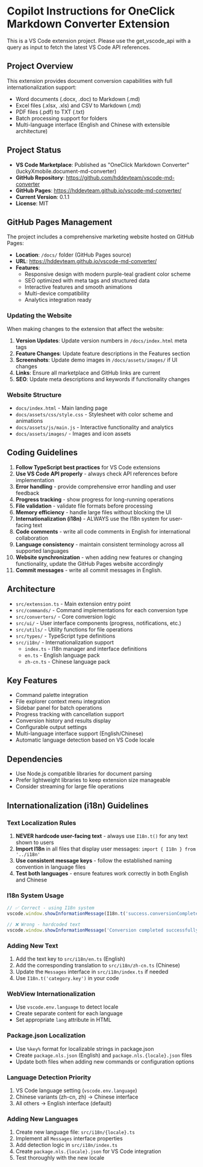 # Copilot Instructions for OneClick Markdown Converter Extension

<!-- Use this file to provide workspace-specific custom instructions to Copilot. For more details, visit https://code.visualstudio.com/docs/copilot/copilot-customization#_use-a-githubcopilotinstructionsmd-file -->

This is a VS Code extension project. Please use the get_vscode_api with a query as input to fetch the latest VS Code API references.

## Project Overview
This extension provides document conversion capabilities with full internationalization support:
- Word documents (.docx, .doc) to Markdown (.md)
- Excel files (.xlsx, .xls) and CSV to Markdown (.md)
- PDF files (.pdf) to TXT (.txt)
- Batch processing support for folders
- Multi-language interface (English and Chinese with extensible architecture)

## Project Status
- **VS Code Marketplace**: Published as "OneClick Markdown Converter" (luckyXmobile.document-md-converter)
- **GitHub Repository**: https://github.com/hddevteam/vscode-md-converter
- **GitHub Pages**: https://hddevteam.github.io/vscode-md-converter/
- **Current Version**: 0.1.1
- **License**: MIT

## GitHub Pages Management
The project includes a comprehensive marketing website hosted on GitHub Pages:
- **Location**: `/docs/` folder (GitHub Pages source)
- **URL**: https://hddevteam.github.io/vscode-md-converter/
- **Features**: 
  - Responsive design with modern purple-teal gradient color scheme
  - SEO optimized with meta tags and structured data
  - Interactive features and smooth animations
  - Multi-device compatibility
  - Analytics integration ready

### Updating the Website
When making changes to the extension that affect the website:
1. **Version Updates**: Update version numbers in `/docs/index.html` meta tags
2. **Feature Changes**: Update feature descriptions in the Features section
3. **Screenshots**: Update demo images in `/docs/assets/images/` if UI changes
4. **Links**: Ensure all marketplace and GitHub links are current
5. **SEO**: Update meta descriptions and keywords if functionality changes

### Website Structure
- `docs/index.html` - Main landing page
- `docs/assets/css/style.css` - Stylesheet with color scheme and animations
- `docs/assets/js/main.js` - Interactive functionality and analytics
- `docs/assets/images/` - Images and icon assets

## Coding Guidelines
1. **Follow TypeScript best practices** for VS Code extensions
2. **Use VS Code API properly** - always check API references before implementation
3. **Error handling** - provide comprehensive error handling and user feedback
4. **Progress tracking** - show progress for long-running operations
5. **File validation** - validate file formats before processing
6. **Memory efficiency** - handle large files without blocking the UI
7. **Internationalization (i18n)** - ALWAYS use the I18n system for user-facing text
8. **Code comments** - write all code comments in English for international collaboration
9. **Language consistency** - maintain consistent terminology across all supported languages
10. **Website synchronization** - when adding new features or changing functionality, update the GitHub Pages website accordingly
11. **Commit messages** - write all commit messages in English.

## Architecture
- `src/extension.ts` - Main extension entry point
- `src/commands/` - Command implementations for each conversion type
- `src/converters/` - Core conversion logic
- `src/ui/` - User interface components (progress, notifications, etc.)
- `src/utils/` - Utility functions for file operations
- `src/types/` - TypeScript type definitions
- `src/i18n/` - Internationalization support
  - `index.ts` - I18n manager and interface definitions
  - `en.ts` - English language pack
  - `zh-cn.ts` - Chinese language pack

## Key Features
- Command palette integration
- File explorer context menu integration
- Sidebar panel for batch operations
- Progress tracking with cancellation support
- Conversion history and results display
- Configurable output settings
- Multi-language interface support (English/Chinese)
- Automatic language detection based on VS Code locale

## Dependencies
- Use Node.js compatible libraries for document parsing
- Prefer lightweight libraries to keep extension size manageable
- Consider streaming for large file operations

## Internationalization (i18n) Guidelines

### Text Localization Rules
1. **NEVER hardcode user-facing text** - always use `I18n.t()` for any text shown to users
2. **Import I18n** in all files that display user messages: `import { I18n } from '../i18n'`
3. **Use consistent message keys** - follow the established naming convention in language files
4. **Test both languages** - ensure features work correctly in both English and Chinese

### I18n System Usage
```typescript
// ✅ Correct - using I18n system
vscode.window.showInformationMessage(I18n.t('success.conversionComplete', fileName));

// ❌ Wrong - hardcoded text
vscode.window.showInformationMessage('Conversion completed successfully');
```

### Adding New Text
1. Add the text key to `src/i18n/en.ts` (English)
2. Add the corresponding translation to `src/i18n/zh-cn.ts` (Chinese)
3. Update the `Messages` interface in `src/i18n/index.ts` if needed
4. Use `I18n.t('category.key')` in your code

### WebView Internationalization
- Use `vscode.env.language` to detect locale
- Create separate content for each language
- Set appropriate `lang` attribute in HTML

### Package.json Localization
- Use `%key%` format for localizable strings in package.json
- Create `package.nls.json` (English) and `package.nls.{locale}.json` files
- Update both files when adding new commands or configuration options

### Language Detection Priority
1. VS Code language setting (`vscode.env.language`)
2. Chinese variants (zh-cn, zh) → Chinese interface
3. All others → English interface (default)

### Adding New Languages
1. Create new language file: `src/i18n/{locale}.ts`
2. Implement all `Messages` interface properties
3. Add detection logic in `src/i18n/index.ts`
4. Create `package.nls.{locale}.json` for VS Code integration
5. Test thoroughly with the new locale
